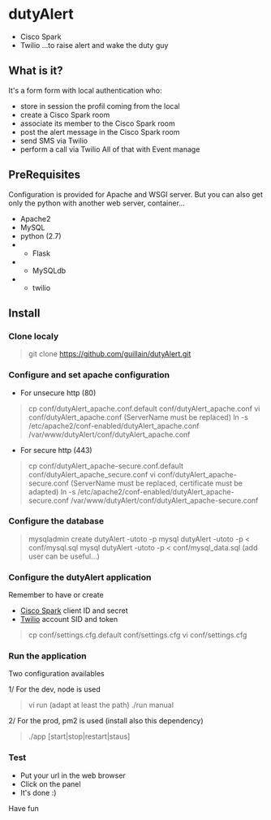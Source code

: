# dutyAlert
* Cisco Spark
* Twilio
...to raise alert and wake the duty guy

## What is it?
It's a form form with local authentication who:
* store in session the profil coming from the local
* create a Cisco Spark room
* associate its member to the Cisco Spark room
* post the alert message in the Cisco Spark room
* send SMS via Twilio
* perform a call via Twilio
All of that with Event manage

## PreRequisites
Configuration is provided for Apache and WSGI server.
But you can also get only the python with another web server, container...
* Apache2
* MySQL
* python (2.7)
* * Flask
* * MySQLdb
* * twilio

## Install

### Clone localy
> git clone https://github.com/guillain/dutyAlert.git

### Configure and set apache configuration
* For unsecure http (80)

> cp conf/dutyAlert_apache.conf.default conf/dutyAlert_apache.conf
> vi conf/dutyAlert_apache.conf (ServerName must be replaced)
> ln -s /etc/apache2/conf-enabled/dutyAlert_apache.conf /var/www/dutyAlert/conf/dutyAlert_apache.conf

* For secure http (443)

> cp conf/dutyAlert_apache-secure.conf.default conf/dutyAlert_apache_secure.conf
> vi conf/dutyAlert_apache-secure.conf (ServerName must be replaced, certificate must be adapted)
> ln -s /etc/apache2/conf-enabled/dutyAlert_apache-secure.conf /var/www/dutyAlert/conf/dutyAlert_apache-secure.conf

### Configure the database
> mysqladmin create dutyAlert -utoto -p
> mysql dutyAlert -utoto -p < conf/mysql.sql
> mysql dutyAlert -utoto -p < conf/mysql_data.sql (add user can be useful...)

### Configure the dutyAlert application
Remember to have or create
* [Cisco Spark](http://developper.ciscospark.com) client ID and secret
* [Twilio](http://www.twilio.com) account SID and token

> cp conf/settings.cfg.default conf/settings.cfg
> vi conf/settings.cfg

### Run the application
Two configuration availables

1/ For the dev, node is used

> vi run (adapt at least the path)
> ./run manual

2/ For the prod, pm2 is used (install also this dependency)

> ./app [start|stop|restart|staus]

### Test
* Put your url in the web browser
* Click on the panel
* It's done :)


Have fun
